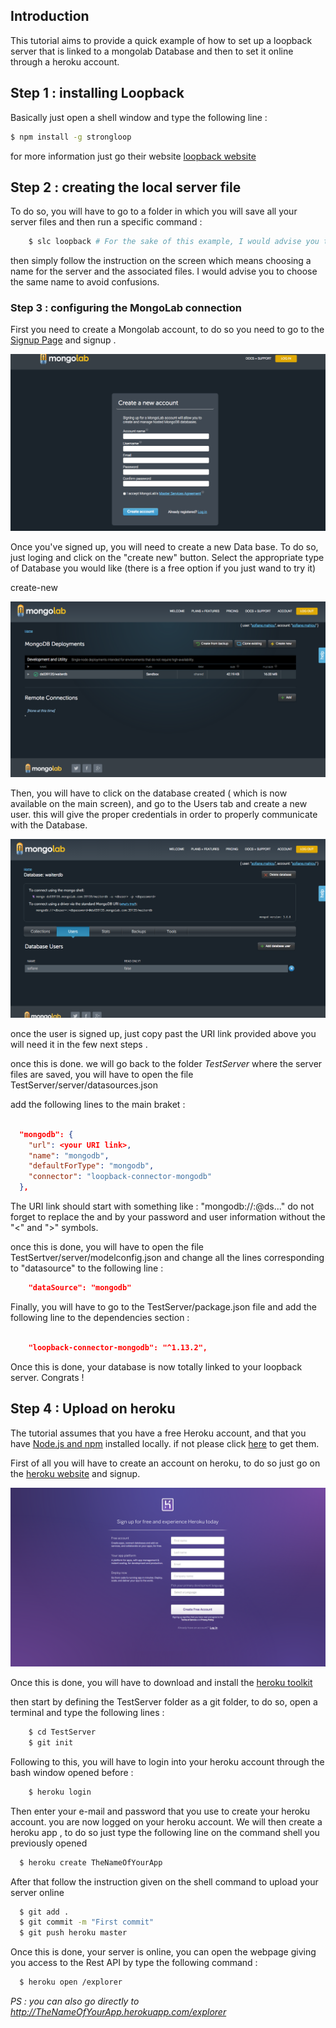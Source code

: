 
## Introduction 

This tutorial aims to provide a quick example of how to set up a loopback server that is linked to a mongolab Database and then to set it online through a heroku account.

## Step 1 : installing Loopback


Basically just open a shell window and type the following line : 

```bash 
$ npm install -g strongloop  
```

for more information just go their website <a href="http://loopback.io/" target="_blank">loopback website</a>

## Step 2 : creating the local server file

To do so, you will have to go to a folder in which you will save all your server files and then run a specific command : 

``` bash
	$ slc loopback # For the sake of this example, I would advise you to call your application TestServer
```

then simply follow the instruction on the screen which means choosing a name for the server and the associated files. I would advise you to choose the same name to avoid confusions. 

### Step 3 : configuring the MongoLab connection 

First you need to create a Mongolab account, to do so you need to go to the <a href="https://mongolab.com/signup/" target="_blank">Signup Page</a> and signup .

![singup page](signup-page.png)


Once you've signed up, you will need to create a new Data base. To do so, just loging and click on the "create new" button. Select the appropriate type of Database you would like (there is a free option if you just wand to try it)

create-new

![Create a new database](create-new.png)


Then, you will have to click on the database created ( which is now available on the main screen), and go to the Users tab and create a new user. this will give the proper credentials in order to properly communicate with the Database. 

![create a new user](new-user.png)

once the user  is signed up, just copy past the URI link provided above you will need it in the few next steps . 

once this is done. we will go back to the folder *TestServer* where the server files are saved, you will have to open the file TestServer/server/datasources.json

add the following lines to the main braket :  


```json

  "mongodb": {
    "url": <your URI link>,
    "name": "mongodb",
    "defaultForType": "mongodb",
    "connector": "loopback-connector-mongodb"
  },

```

The URI link should start with something like : "mongodb://<dbuser>:<dbpassword>@ds..."  do not forget to replace the <dbuser> and <dbpassword> by your password and user information without the "<" and ">" symbols. 


once this is done, you will have to open the file TestSertver/server/modelconfig.json and change all the lines corresponding to "datasource" to the following line : 

```json 
	"dataSource": "mongodb"
```

Finally, you will have to go to the TestServer/package.json file and add the following line to the dependencies section : 

```json

    "loopback-connector-mongodb": "^1.13.2",

```

Once this is done, your database is now totally linked to your loopback server. Congrats ! 



## Step 4 : Upload on heroku 

The tutorial assumes that you have a free Heroku account, and that you have  <a href="https://nodejs.org/en/download/" target="_blank">Node.js and npm</a> installed locally. if not please click <a href="https://nodejs.org/en/download/" target="_blank">here</a> to get them. 

First of all you will have to create an account on heroku, to do so just go on the <a href="https://signup.heroku.com/?c=70130000001x9jFAAQ" target="_blank">heroku website</a> and signup. 

![singup page](heroku-signup.png)

Once this is done, you will have to download and install the <a href="https://devcenter.heroku.com/articles/getting-started-with-nodejs#set-up" target="_blank">heroku toolkit</a>

then start by defining the TestServer folder as a git folder, to do so, open a terminal and type the following lines :

```bash 
	$ cd TestServer
	$ git init
```

Following to this, you will have to login into your heroku account through the bash window opened before :

```bash
	$ heroku login
```

Then enter your e-mail and password that you use to create your heroku account. you are now logged on your heroku account. We will then create a heroku app , to do so just type the following line on the command shell you previously opened 

```bash
  $ heroku create TheNameOfYourApp
```

After that follow the instruction given on the shell command to upload your server online 

```bash 
  $ git add .
  $ git commit -m "First commit"
  $ git push heroku master
```

Once this is done, your server is online, you can open the webpage giving you access to the Rest API by type the following command : 

```bash 
  $ heroku open /explorer
```
*PS : you can also go directly to http://TheNameOfYourApp.herokuapp.com/explorer*




